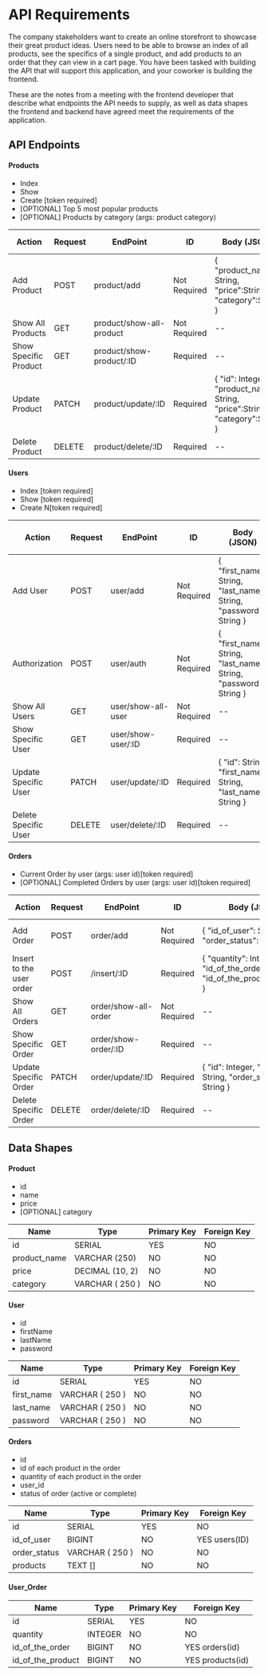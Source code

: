 # API Requirements

The company stakeholders want to create an online storefront to showcase their great product ideas. Users need to be able to browse an index of all products, see the specifics of a single product, and add products to an order that they can view in a cart page. You have been tasked with building the API that will support this application, and your coworker is building the frontend.

These are the notes from a meeting with the frontend developer that describe what endpoints the API needs to supply, as well as data shapes the frontend and backend have agreed meet the requirements of the application.

## API Endpoints

#### Products

-   Index
-   Show
-   Create [token required]
-   [OPTIONAL] Top 5 most popular products
-   [OPTIONAL] Products by category (args: product category)

| Action                | Request | EndPoint                 | ID           | Body (JSON)                                                                  | Body (JSON) Example                                                   | Token    |
| --------------------- | ------- | ------------------------ | ------------ | ---------------------------------------------------------------------------- | --------------------------------------------------------------------- | -------- |
| Add Product           | POST    | product/add              | Not Required | { "product_name": String, "price":String, "category":String }                | { "product_name": "M4", "price":"999.50", "category":"Gug" }          | Required |
| Show All Products     | GET     | product/show-all-product | Not Required | --                                                                           | --                                                                    | Required |
| Show Specific Product | GET     | product/show-product/:ID | Required     | --                                                                           | --                                                                    | Required |
| Update Product        | PATCH   | product/update/:ID       | Required     | { "id": Integer, "product_name": String, "price":String, "category":String } | { "id": 1, "product_name": "M4", "price":"750.50", "category":"Gug" } | Required |
| Delete Product        | DELETE  | product/delete/:ID       | Required     | --                                                                           | --                                                                    | Required |

#### Users

-   Index [token required]
-   Show [token required]
-   Create N[token required]

| Action               | Request | EndPoint           | ID           | Body (JSON)                                                       | Body (JSON) Example                                                      | Token        |
| -------------------- | ------- | ------------------ | ------------ | ----------------------------------------------------------------- | ------------------------------------------------------------------------ | ------------ |
| Add User             | POST    | user/add           | Not Required | { "first_name": String, "last_name": String, "password": String } | { "first_name": "youssef", "last_name": "hassane", "password": "12345" } | Not Required |
| Authorization        | POST    | user/auth          | Not Required | { "first_name": String, "last_name": String, "password": String } | { "first_name": "youssef", "last_name": "hassane", "password": "12345" } | Not Required |
| Show All Users       | GET     | user/show-all-user | Not Required | --                                                                | --                                                                       | Required     |
| Show Specific User   | GET     | user/show-user/:ID | Required     | --                                                                | --                                                                       | Required     |
| Update Specific User | PATCH   | user/update/:ID    | Required     | { "id": String, "first_name": String, "last_name": String }       | { "id": "1", "first_name": "youssef", "last_name": "hassan" }            | Required     |
| Delete Specific User | DELETE  | user/delete/:ID    | Required     | --                                                                | --                                                                       | Required     |

#### Orders

-   Current Order by user (args: user id)[token required]
-   [OPTIONAL] Completed Orders by user (args: user id)[token required]

| Action                   | Request | EndPoint             | ID           | Body (JSON)                                                                     | Body (JSON) Example                                          | Token    |
| ------------------------ | ------- | -------------------- | ------------ | ------------------------------------------------------------------------------- | ------------------------------------------------------------ | -------- |
| Add Order                | POST    | order/add            | Not Required | { "id_of_user": String, "order_status": String }                                | { "id_of_user": "1", "order_status": "Active" }              | Required |
| Insert to the user order | POST    | /insert/:ID          | Required     | { "quantity": Integer, "id_of_the_order":Integer, "id_of_the_product":Integer } | { "quantity":3, "id_of_the_order":1, "id_of_the_product":1 } | Required |
| Show All Orders          | GET     | order/show-all-order | Not Required | --                                                                              | --                                                           | Required |
| Show Specific Order      | GET     | order/show-order/:ID | Required     | --                                                                              | --                                                           | Required |
| Update Specific Order    | PATCH   | order/update/:ID     | Required     | { "id": Integer, "id_of_user": String, "order_status": String }                 | { "id":1, "id_of_user": "1", "order_status": "Completed" }   | Required |
| Delete Specific Order    | DELETE  | order/delete/:ID     | Required     | --                                                                              | --                                                           | Required |

## Data Shapes

#### Product

-   id
-   name
-   price
-   [OPTIONAL] category

| Name         | Type            | Primary Key | Foreign Key |
| ------------ | --------------- | ----------- | ----------- |
| id           | SERIAL          | YES         | NO          |
| product_name | VARCHAR (250)   | NO          | NO          |
| price        | DECIMAL (10, 2) | NO          | NO          |
| category     | VARCHAR ( 250 ) | NO          | NO          |

#### User

-   id
-   firstName
-   lastName
-   password

| Name       | Type            | Primary Key | Foreign Key |
| ---------- | --------------- | ----------- | ----------- |
| id         | SERIAL          | YES         | NO          |
| first_name | VARCHAR ( 250 ) | NO          | NO          |
| last_name  | VARCHAR ( 250 ) | NO          | NO          |
| password   | VARCHAR ( 250 ) | NO          | NO          |

#### Orders

-   id
-   id of each product in the order
-   quantity of each product in the order
-   user_id
-   status of order (active or complete)

| Name         | Type            | Primary Key | Foreign Key   |
| ------------ | --------------- | ----------- | ------------- |
| id           | SERIAL          | YES         | NO            |
| id_of_user   | BIGINT          | NO          | YES users(ID) |
| order_status | VARCHAR ( 250 ) | NO          | NO            |
| products     | TEXT []         | NO          | NO            |

#### User_Order

| Name              | Type    | Primary Key | Foreign Key      |
| ----------------- | ------- | ----------- | ---------------- |
| id                | SERIAL  | YES         | NO               |
| quantity          | INTEGER | NO          | NO               |
| id_of_the_order   | BIGINT  | NO          | YES orders(id)   |
| id_of_the_product | BIGINT  | NO          | YES products(id) |
